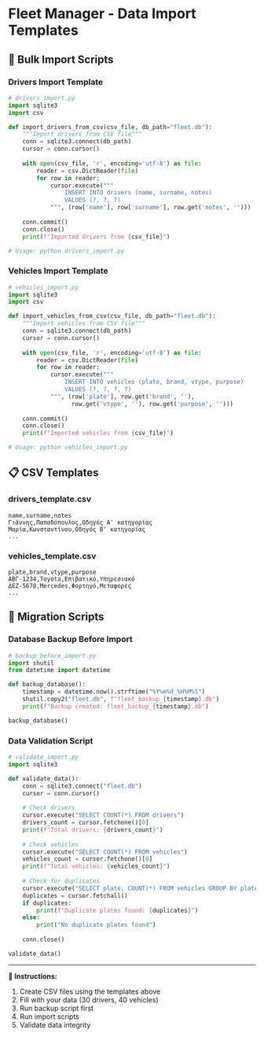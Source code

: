 # Fleet Manager - Data Import Templates

## 🚗 Bulk Import Scripts

### Drivers Import Template
```python
# drivers_import.py
import sqlite3
import csv

def import_drivers_from_csv(csv_file, db_path="fleet.db"):
    """Import drivers from CSV file"""
    conn = sqlite3.connect(db_path)
    cursor = conn.cursor()
    
    with open(csv_file, 'r', encoding='utf-8') as file:
        reader = csv.DictReader(file)
        for row in reader:
            cursor.execute("""
                INSERT INTO drivers (name, surname, notes) 
                VALUES (?, ?, ?)
            """, (row['name'], row['surname'], row.get('notes', '')))
    
    conn.commit()
    conn.close()
    print(f"Imported drivers from {csv_file}")

# Usage: python drivers_import.py
```

### Vehicles Import Template
```python
# vehicles_import.py
import sqlite3
import csv

def import_vehicles_from_csv(csv_file, db_path="fleet.db"):
    """Import vehicles from CSV file"""
    conn = sqlite3.connect(db_path)
    cursor = conn.cursor()
    
    with open(csv_file, 'r', encoding='utf-8') as file:
        reader = csv.DictReader(file)
        for row in reader:
            cursor.execute("""
                INSERT INTO vehicles (plate, brand, vtype, purpose) 
                VALUES (?, ?, ?, ?)
            """, (row['plate'], row.get('brand', ''), 
                  row.get('vtype', ''), row.get('purpose', '')))
    
    conn.commit()
    conn.close()
    print(f"Imported vehicles from {csv_file}")

# Usage: python vehicles_import.py
```

## 📋 CSV Templates

### drivers_template.csv
```csv
name,surname,notes
Γιάννης,Παπαδόπουλος,Οδηγός Α' κατηγορίας
Μαρία,Κωνσταντίνου,Οδηγός Β' κατηγορίας
...
```

### vehicles_template.csv
```csv
plate,brand,vtype,purpose
ΑΒΓ-1234,Toyota,Επιβατικό,Υπηρεσιακό
ΔΕΖ-5678,Mercedes,Φορτηγό,Μεταφορές
...
```

## 🔧 Migration Scripts

### Database Backup Before Import
```python
# backup_before_import.py
import shutil
from datetime import datetime

def backup_database():
    timestamp = datetime.now().strftime("%Y%m%d_%H%M%S")
    shutil.copy2("fleet.db", f"fleet_backup_{timestamp}.db")
    print(f"Backup created: fleet_backup_{timestamp}.db")

backup_database()
```

### Data Validation Script
```python
# validate_import.py
import sqlite3

def validate_data():
    conn = sqlite3.connect("fleet.db")
    cursor = conn.cursor()
    
    # Check drivers
    cursor.execute("SELECT COUNT(*) FROM drivers")
    drivers_count = cursor.fetchone()[0]
    print(f"Total drivers: {drivers_count}")
    
    # Check vehicles  
    cursor.execute("SELECT COUNT(*) FROM vehicles")
    vehicles_count = cursor.fetchone()[0]
    print(f"Total vehicles: {vehicles_count}")
    
    # Check for duplicates
    cursor.execute("SELECT plate, COUNT(*) FROM vehicles GROUP BY plate HAVING COUNT(*) > 1")
    duplicates = cursor.fetchall()
    if duplicates:
        print(f"Duplicate plates found: {duplicates}")
    else:
        print("No duplicate plates found")
    
    conn.close()

validate_data()
```

---

**📝 Instructions:**
1. Create CSV files using the templates above
2. Fill with your data (30 drivers, 40 vehicles)
3. Run backup script first
4. Run import scripts
5. Validate data integrity
